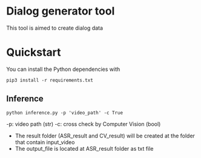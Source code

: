 # Dialog generator tool
This tool is aimed to create dialog data

# Quickstart
You can install the Python dependencies with
```
pip3 install -r requirements.txt
```

## Inference

```
python inference.py -p 'video_path' -c True
```
-p: video path (str)
-c: cross check by Computer Vision (bool)
- The result folder (ASR_result and CV_result) will be created at the folder that contain input_video
- The output_file is located at ASR_result folder as txt file
